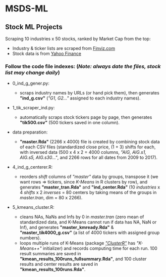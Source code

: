 # MSDS-ML
## Stock ML Projects
Scraping 10 industries x 50 stocks, ranked by Market Cap from the top:
- Industry & ticker lists are scraped from [Finviz.com](https://www.finviz.com) 
- Stock data is from [Yahoo Finance](https://finance.yahoo.com/) 
### Follow the code file indexes: (*Note: always date the files, stock list may change daily*)
- 0_ind_g_gener.py:
  - scraps industry names by URLs (or hand pick them), then generates **"ind_g.csv"** (*"G1, G2..."* assigned to each industry names).

- 1_tik_scraper_ind.py:
  - automatically scraps stock tickers page by page, then generates **"tik500.csv"** (500 tickers saved in one column).

- data preparation:
  - **"master.Rda"** (2266 x 4000) file is created by combining stock data of each CSV files (standardized close price, (1 + 3) shifts for each, with inversed data (500 x 4 x 2 = 4000 columns, *"AIG, AIG.s1, AIG.s5, AIG.s30..."*, and 2266 rows for all dates from 2009 to 2017).

- 4_ind_g_centerer.R:
  - reorders *shift* columns of *"master"* data by groups, transpose it (we want rows => tickers, since *K-Means* in R clusters by row), and generates **"master_tran.Rda"** and **"ind_center.Rda"** (10 *industries* x 4 *shifts* x 2 *inverses* = 80 centers by taking means of the groups in *master.tran*, dim = 80 x 2266).

- 5_kmeans_cluster.R:
  - cleans NAs, NaNs and Infs by 0 in *master.tran* (zero mean of standardized data, and K-Means cannot run if data has NA, NaN or Inf), and generates **"master_kmready.Rda"** & **"master_tik4000_g.csv"** (a list of 4000 tickers with assigned group numbers).
  - loops multiple runs of K-Means (package [*"ClusterR"*](https://cran.r-project.org/web/packages/ClusterR/ClusterR.pdf) has *"K-Means++"* initializer) and records computing time for each run. 100 result summaries are saved in **"kmean_results_100runs_fullsummary.Rda"**, and 100 cluster results and center results are saved in **"kmean_results_100runs.Rda"**.
  
  

